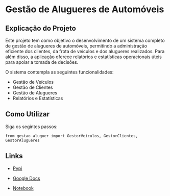 # Gestão de Alugueres de Automóveis

## Explicação do Projeto

Este projeto tem como objetivo o desenvolvimento de um sistema completo de gestão de alugueres de automóveis, permitindo a administração eficiente dos clientes, da frota de veículos e dos alugueres realizados. Para além disso, a aplicação oferece relatórios e estatísticas operacionais úteis para apoiar a tomada de decisões.

O sistema contempla as seguintes funcionalidades:

- Gestão de Veículos
- Gestão de Clientes
- Gestão de Alugueres
- Relatórios e Estatísticas

## Como Utilizar

Siga os segintes passos:
```
from gestao_aluguer import GestorVeiculos, GestorClientes, GestorAlugueres
```

## Links

- [Pypi](https://pypi.org/project/gestao-aluguer-veiculos/)

- [Google Docs](https://docs.google.com/document/d/1SoMET9-RumovZsxgeDGHR2yywDy_AiDuqkgyWAjxqM8/edit?usp=sharing)

- [Notebook](https://colab.research.google.com/drive/1nCCzMtMVTlyqTaQs-Zk4OQb242BSLZD8?usp=sharing)
